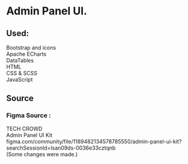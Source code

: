 # Admin Panel UI.

## Used:
Bootstrap and icons <br>
Apache ECharts <br>
DataTables <br>
HTML <br>
CSS & SCSS <br>
JavaScript <br>

## Source
### Figma Source : <br>

TECH CROWD <br>
Admin Panel UI Kit <br>
figma.com/community/file/1189482134578785550/admin-panel-ui-kit?searchSessionId=lsan09ds-0036e33cztqnb <br>
(Some changes were made.)
